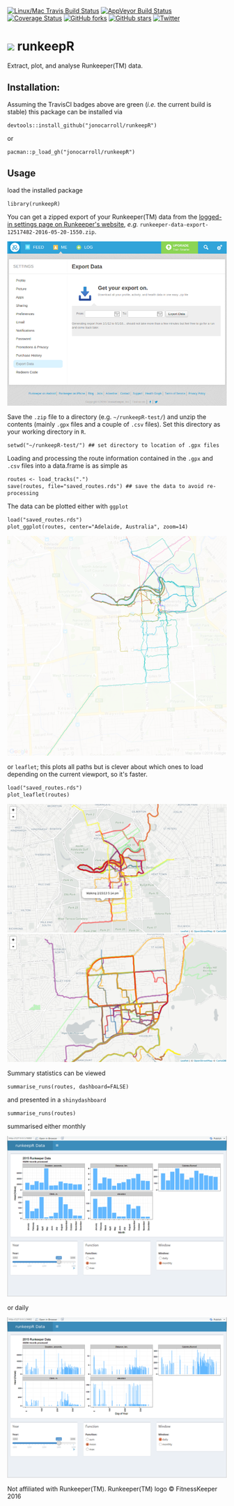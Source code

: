 [![Linux/Mac Travis Build Status](https://img.shields.io/travis/jonocarroll/runkeepR/master.svg?label=Mac%20OSX%20%26%20Linux)](https://travis-ci.org/jonocarroll/runkeepR)
[![AppVeyor Build Status](https://img.shields.io/appveyor/ci/jonocarroll/runkeepR/master.svg?label=Windows)](https://ci.appveyor.com/project/jonocarroll/runkeepR)
[![Coverage Status](https://codecov.io/gh/jonocarroll/runkeepR/branch/master/graph/badge.svg)](https://codecov.io/gh/jonocarroll/runkeepR)
[![GitHub forks](https://img.shields.io/github/forks/jonocarroll/runkeepR.svg)](https://github.com/jonocarroll/runkeepR/network)
[![GitHub stars](https://img.shields.io/github/stars/jonocarroll/runkeepR.svg)](https://github.com/jonocarroll/runkeepR/stargazers)
[![Twitter](https://img.shields.io/twitter/url/https/github.com/jonocarroll/runkeepR.svg?style=social)](https://twitter.com/intent/tweet?text=Wow:&url=%5Bobject%20Object%5D)

# <img src="https://d2b4ufapzmnxpw.cloudfront.net/build/13556/static/web/images/rk_app_logo_blue_150x142.png"> runkeepR

Extract, plot, and analyse Runkeeper(TM) data.

## Installation:

Assuming the TravisCI badges above are green (_i.e._ the current build is stable) this package can be installed via

    devtools::install_github("jonocarroll/runkeepR")
    
or

    pacman::p_load_gh("jonocarroll/runkeepR")

## Usage

load the installed package

    library(runkeepR)
    
You can get a zipped export of your Runkeeper(TM) data from the [logged-in settings page on Runkeeper's website](https://runkeeper.com/exportDataForm), _e.g._ `runkeeper-data-export-12517482-2016-05-20-1550.zip`.
    
<img src="https://github.com/jonocarroll/runkeepR/blob/master/img/runkeeper_export.png?height=600">
    
Save the `.zip` file to a directory (e.g. `~/runkeepR-test/`) and unzip the contents (mainly `.gpx` files and a couple of `.csv` files). Set this directory as your working directory in `R`.

    setwd("~/runkeepR-test/") ## set directory to location of .gpx files

Loading and processing the route information contained in the `.gpx` and `.csv` files into a data.frame is as simple as
    
    routes <- load_tracks(".")
    save(routes, file="saved_routes.rds") ## save the data to avoid re-processing

The data can be plotted either with `ggplot` 

    load("saved_routes.rds")
    plot_ggplot(routes, center="Adelaide, Australia", zoom=14)

<img src="https://github.com/jonocarroll/runkeepR/blob/master/img/all_data_ggplot.png?height=600">

or `leaflet`; this plots all paths but is clever about which ones to load depending on the current viewport, so it's faster. 

    load("saved_routes.rds")
    plot_leaflet(routes)

<img src="https://github.com/jonocarroll/runkeepR/blob/master/img/all_data_leaflet.png?height=600">
<img src="https://github.com/jonocarroll/runkeepR/blob/master/img/all_data_leaflet_home.png?height=600">

Summary statistics can be viewed 

    summarise_runs(routes, dashboard=FALSE)

and presented in a `shinydashboard`

    summarise_runs(routes)

summarised either monthly 

<img src="https://github.com/jonocarroll/runkeepR/blob/master/img/shiny_dashboard_monthly.png?height=600">

or daily

<img src="https://github.com/jonocarroll/runkeepR/blob/master/img/shiny_dashboard_daily.png?height=600">

Not affiliated with Runkeeper(TM). Runkeeper(TM) logo © FitnessKeeper 2016
